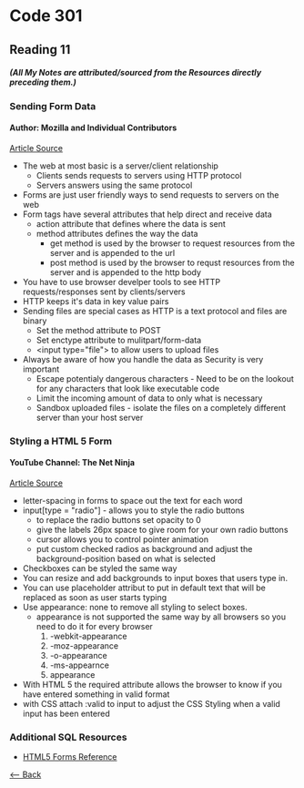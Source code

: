 # Code 301
## Reading 11
##### (All My Notes are attributed/sourced from the Resources directly preceding them.)


### Sending Form Data
#### Author:  Mozilla and Individual Contributors
[Article Source](https://developer.mozilla.org/en-US/docs/Learn/Forms/Sending_and_retrieving_form_data)
* The web at most basic is a server/client relationship
  * Clients sends requests to servers using HTTP protocol
  * Servers answers using the same protocol
* Forms are just user friendly ways to send requests to servers on the web
* Form tags have several attributes that help direct and receive data
  * action attribute that defines where the data is sent
  * method attributes defines the way the data 
    * get method is used by the browser to request resources from the server and is appended to the url
    * post method is used by the browser to requst resources from the server and is appended to the http body
* You have to use browser develper tools to see HTTP requests/responses sent by clients/servers
* HTTP keeps it's data in key value pairs
* Sending files are special cases as HTTP is a text protocol and files are binary
  * Set the method attribute to POST
  * Set enctype attribute to mulitpart/form-data
  * \<input type="file"\> to allow users to upload files
* Always be aware of how you handle the data as Security is very important
  * Escape potentialy dangerous characters - Need to be on the lookout for any characters that look like executable code
  * Limit the incoming amount of data to only what is necessary
  * Sandbox uploaded files - isolate the files on a completely different server than your host server



### Styling a HTML 5 Form
#### YouTube Channel:  The Net Ninja
[Article Source](https://www.youtube.com/playlist?list=PL4cUxeGkcC9g5_p_BVUGWykHfqx6bb7qK)
* letter-spacing in forms to space out the text for each word
* input[type = "radio"] - allows you to style the radio buttons
  * to replace the radio buttons set opacity to 0
  * give the labels 26px space to give room for your own radio buttons
  * cursor allows you to control pointer animation
  * put custom checked radios as background and adjust the background-position based on what is selected
* Checkboxes can be styled the same way
* You can resize and add backgrounds to input boxes that users type in.
* You can use placeholder attribut to put in default text that will be replaced as soon as user starts typing
* Use appearance: none to remove all styling to select boxes.
  * appearance is not supported the same way by all browsers so you need to do it for every browser
    1. -webkit-appearance
    1. -moz-appearance
    1. -o-appearance
    1. -ms-appearnce
    1. appearance
* With HTML 5 the required attribute allows the browser to know if you have entered something in valid format
* with CSS attach :valid to input to adjust the CSS Styling when a valid input has been entered


### Additional SQL Resources
* [HTML5 Forms Reference](https://htmlreference.io/forms/)




[<-- Back](../README.md)
